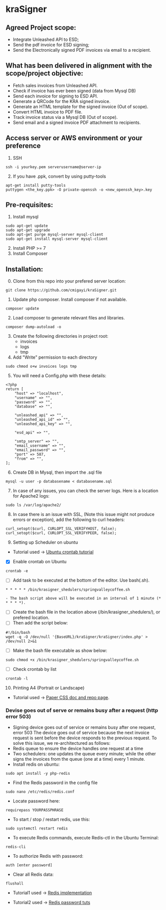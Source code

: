 # kraSigner
## Agreed Project scope: 

- Integrate Unleashed API to ESD;
- Send the pdf invoice for ESD signing;
- Send the Electronically signed PDF invoices via email to a recipient.

## What has been delivered in alignment with the scope/project objective:

- Fetch sales invoices from Unleashed API.
- Check if invoice has ever been signed (data from Mysql DB)
- Send each invoice for signing to ESD API.
- Generate a QRCode for the KRA signed invoice.
- Generate an HTML template for the signed invoice (Out of scope).
- Convert HTML invoice to PDF file.
- Track invoice status via a Mysql DB (Out of scope).
- Send email and a signed invoice PDF attachment to recipients.

## Access server or AWS environment or your preference
1. SSH
```
ssh -i yourkey.pem serverusername@server-ip
```
2. If you have .ppk, convert by using putty-tools
```
apt-get install putty-tools
puttygen <the_key.ppk> -O private-openssh -o <new_openssh_key>.key
```
## Pre-requisites:
1. Install mysql
```
sudo apt-get update
sudo apt-get upgrade
sudo apt-get purge mysql-server mysql-client
sudo apt-get install mysql-server mysql-client
```
2. Install PHP >= 7
3. Install Composer 

## Installation:
0. Clone from this repo into your prefered server location:
```
git clone https://github.com/cmigayi/kraSigner.git
```
1. Update php composer. Install composer if not available. 
```
composer update
```
2. Load composer to generate relevant files and libraries.
```
composer dump-autoload -o
```
3. Create the following directories in project root:
    - invoices
    - logs
    - tmp
4. Add "Write" permission to each directory
```
sudo chmod o+w invoices logs tmp
``` 	
5. You will need a Config.php with these details:
```
<?php
return [
	"host" => "localhost",
	"username" => "",
	"password" => "",
	"database" => "",

	"unleashed_api" => "",
	"unleashed_api_id" => "",
	"unleashed_api_key" => "",

	"esd_api" => "",

	"smtp_server" => "",
	"email_username" => "",
	"email_password" => "",
	"port" => 587,
	"from" => "",
];
```
6. Create DB in Mysql, then import the .sql file
```
mysql -u user -p databasename < databasename.sql
```  
7. In case of any issues, you can check the server logs. Here is a location for Apache2 logs:
```
sudo ls /var/log/apache2/
```
8. In case there is an issue with SSL, (Note this issue might not produce errors or exception), add the following to curl headers:
```
curl_setopt($curl, CURLOPT_SSL_VERIFYHOST, false);
curl_setopt($curl, CURLOPT_SSL_VERIFYPEER, false);
``` 
9. Setting up Scheduler on ubuntu
- Tutorial used -> [Ubuntu crontab tutorial](https://linuxhint.com/run_cron_job_every_minute/)
- [x] Enable crontab on Ubuntu
```
crontab -e
```
- [ ] Add task to be executed at the bottom of the editor. Use bash(.sh).
```
* * * * * /bin/krasigner_shedulers/springvalleycoffee.sh
```
	- The bash script above will be executed in an interval of 1 minute (* * * * *).
- [ ] Create the bash file in the location above (/bin/krasigner_shedulers/), or prefered location.
- [ ] Then add the script below:
```
#!/bin/bash
wget -q -O /dev/null '{BaseURL}/kraSigner/kraSigner/index.php' > /dev/null 2>&1
```
- [ ] Make the bash file executable as show below:
```
sudo chmod +x /bin/krasigner_shedulers/springvalleycoffee.sh
```
- [ ] Check crontab by list
```
crontab -l
```
 
10. Printing A4 (Portrait or Landscape)
- Tutorial used -> [Paper CSS doc and repo page](https://github.com/cognitom/paper-css/blob/master/examples/multiple-sheets.html).

### Devise goes out of serve or remains busy after a request (http error 503)
- Signing device goes out of service or remains busy after one request, error 503
The device goes out of service because the next invoice request is sent before the device responds to the previous request.
To solve this issue, we re-architectured as follows:
- Redis queue to ensure the device handles one request at a time  
- Two schedulers: one updates the queue every minute; while the other signs the invoices from the queue (one at a time) every 1 minute. 
 - Install redis on ubuntu:
 ```
 sudo apt install -y php-redis
 ```
 - Find the Redis password in the config file
 ```
 sudo nano /etc/redis/redis.conf
 ```
 - Locate password here:
 ```
 requirepass YOURPASSPHRASE
 ```
 - To start / stop / restart redis, use this:
 ```
 sudo systemctl restart redis
 ```
 - To execute Redis commands, execute Redis-ctl in the Ubuntu Terminal:
 ```
 redis-cli
 ``` 
 - To authorize Redis with password:
 ```
 auth [enter password]
 ``` 
 - Clear all Redis data:
 ```
 flushall
 ```
 - Tutorial1 used -> [Redis implementation](https://www.vultr.com/docs/implement-redis-queue-and-worker-with-php-on-ubuntu-20-04/)

 - Tutorial2 used -> [Redis password tuts](https://onelinerhub.com/php-redis/using-password-to-connect-to-redis)